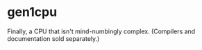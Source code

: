 # gen1cpu
Finally, a CPU that isn't mind-numbingly complex. (Compilers and documentation sold separately.)
